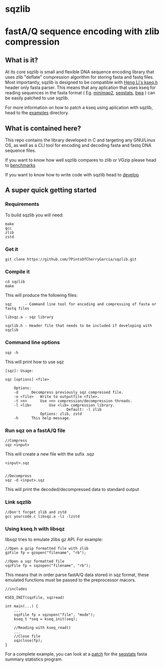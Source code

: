 # sqzlib 
# fastA/Q sequence encoding with zlib compression

## What is it?
At its core sqzlib is small and flexible DNA sequence encoding library that uses zlib "deflate" compression algorithm for storing fasta and fastq files.
Most importantly, sqzlib is designed to be compatible with [Heng Li's kseq.h](https://github.com/attractivechaos/klib) header only fasta parser. This means that any aplication that uses kseq for reading sequences in the fasta format ( Eg. [minimap2](https://github.com/lh3/minimap2), [seqstats](https://github.com/clwgg/seqstats), [bwa](https://github.com/lh3/bwa) ) can be easily patched to use sqzlib.

For more information on how to patch a kseq using aplication with sqzlib, head to the [examples](https://github.com/7PintsOfCherryGarcia/sqzlib/tree/master/examples) directory.

## What is contained here?
This repo contains the library developed in C and targeting any GNU/Linux OS, as well as a CLI tool for encoding and decoding fasta and fastq DNA sequence files.

If you want to know how well sqzlib compares to zlib or VGzip please head to [benchmarks]()

If you want to know how to write code with sqzlib head to [develop]()


## A super quick getting started

### Requirements

To build sqzlib you will need:

    make
    gcc
    zlib
    zstd

### Get it

    git clone https://github.com/7PintsOfCherryGarcia/sqzlib.git

### Compile it

    cd sqzlib
    make

This will produce the following files:

    sqz      - Command line tool for encoding and compressing of fasta or fastq files
    
    libsqz.a - sqz library
    
    sqzlib.h - Header file that needs to be included if developing with sqzlib

### Command line options

    sqz -h
    
This will print how to use sqz

    [sqz]: Usage:

	sqz [options] <file>

		Options:
		-d 		Decompress previously sqz compressed file.
		-o <file>	Write to outputfile <file>.
		-t <n>		Use <n> compression/decompression threads.
		-l <lib>        Use <lib> compression library.
		                        Default: -l zlib
					Options: zlib, zstd
		-h 		This help message.



### Run sqz on a fastA/Q file

    //Compress
    sqz <input>
    
This will create a new file with the sufix .sqz

    <input>.sqz


    //Decompress
    sqz -d <input>.sqz
    
This will print the decoded/decompressed data to standard output

### Link sqzlib 

    //Don't forget zlib and zstd
    gcc yourcode.c libsqz.a -lz -lzstd

### Using kseq.h with libsqz

libsqz tries to emulate zlibs gz API. For example:

    //Open a gzip formatted file with zlib
    gzFile fp = gzopen("filename", "rb");
    
    //Open a sqz formatted file
    sqzFile fp = sqzopen("filename", "rb");
    
This means that in order parse fastA/Q data stored in sqz format, these emulated functions must be passed to the preprocessor macors.
    
    //includes
    
    KSEQ_INIT(sqzFile, sqzread)
    
    int main(...) {
        ...
        sqzFile fp = sqzopen("file", "mode");
        kseq_t *seq = kseq_init(seq);
    
        //Reading with kseq_read()
        ...
        //Close file
        sqzclose(fp);
    }
    
For a complete example, you can look at a [patch](https://github.com/7PintsOfCherryGarcia/sqzlib/tree/master/patches/seqstats) for the [seqstats](https://github.com/clwgg/seqstats) fasta summary statistics program.

